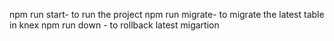 npm run start- to run the project
npm run migrate- to migrate the latest table in knex
npm run down - to rollback latest migartion
